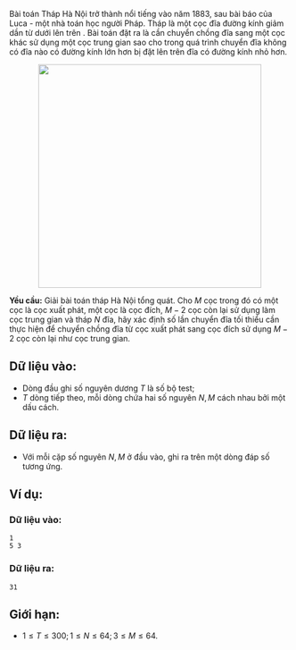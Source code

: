 Bài toán Tháp Hà Nội trở thành nổi tiếng vào năm $1883$, sau bài báo của Luca - một nhà toán học người Pháp. Tháp là một cọc đĩa đường kính giảm dần từ dưới lên trên . Bài toán đặt ra là cần chuyển chồng đĩa sang một cọc khác sử dụng một cọc trung gian sao cho trong quá trình chuyển đĩa không có đĩa nào có đường kính lớn hơn bị đặt lên trên đĩa có đường kính nhỏ hơn.
 <center><img src="/images/problems/430/DPTOWER.jpg" width=400px></center>

**Yều cầu:** Giải bài toán tháp Hà Nội tổng quát. Cho $M$ cọc trong đó có một cọc là cọc xuất phát, một cọc là cọc đích, $M-2$ cọc còn lại sử dụng làm cọc trung gian và tháp $N$ đĩa, hãy xác định số lần chuyển đĩa tối thiểu cần thực hiện để chuyển chồng đĩa từ cọc xuất phát sang cọc đích sử dụng $M-2$ cọc còn lại như cọc trung gian.

## Dữ liệu vào:
- Dòng đầu ghi số nguyên dương $T$ là số bộ test;
- $T$ dòng tiếp theo, mỗi dòng chứa hai số nguyên $N, M$ cách nhau bởi một dấu cách.

## Dữ liệu ra:
- Với mỗi cặp số nguyên $N, M$ ở đầu vào, ghi ra trên một dòng đáp số tương ứng.

## Ví dụ:
### Dữ liệu vào:
```
1
5 3
```

### Dữ liệu ra:
```
31
```

## Giới hạn:
- $1 ≤ T ≤ 300; 1 ≤ N ≤ 64; 3 ≤ M ≤ 64$.